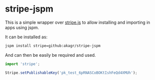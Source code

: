 # stripe-jspm

This is a simple wrapper over [stripe.js](https://stripe.com/docs/stripe.js) to allow installing and importing in apps using jspm.

It can be installed as:

```bash
jspm install stripe=github:akagr/stripe-jspm
```

And can then be easily be required and used.

```javascript
import 'stripe';

Stripe.setPublishableKey('pk_test_6pRNASCoBOKtIshFeQd4XMUh');
```


